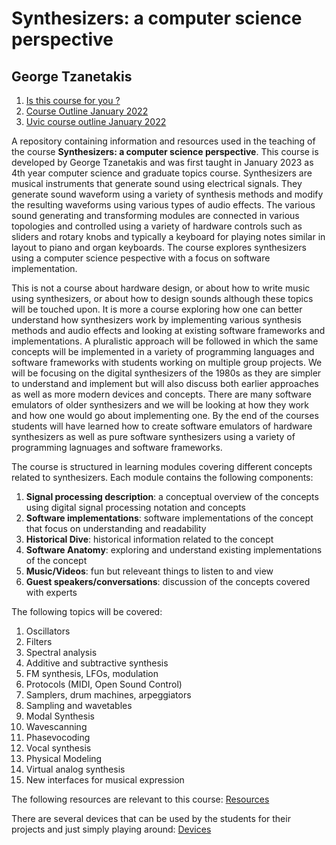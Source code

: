# Synthesizers: a computer science perspective 
## George Tzanetakis

1. [Is this course for you ? ](is_this_course_for_you.md)
2. [Course Outline January 2022](course_outline.md)
3. [Uvic course outline January 2022](https://heat.csc.uvic.ca/coview/course/2023011/CSC484D) 



A repository containing information and resources used in the teaching of the course **Synthesizers: a computer science perspective**. This course is developed by George Tzanetakis and was first taught in January 2023 as 4th year computer science and graduate topics course. Synthesizers are musical instruments that generate sound using electrical signals. They generate sound waveform using a variety of synthesis methods and modify the resulting waveforms using various types of audio effects. The various sound generating and transforming modules are connected in various topologies and controlled using a variety of hardware controls such as sliders and rotary knobs and typically a keyboard for playing notes similar in layout to piano and organ keyboards. The course explores synthesizers using a computer science pespective with a focus on software implementation. 

This is not a course about hardware design, or about how to write music using synthesizers, or about how to design sounds although these topics will be touched upon. It is more a course exploring how one can better understand how synthesizers work by implementing various synthesis methods and audio effects and looking at existing software frameworks and implementations. A pluralistic approach will be followed in which the same concepts will be implemented in a variety of programming languages and software frameworks with students working on multiple group projects. We will be focusing on the digital synthesizers of the 1980s as they are simpler to understand and implement but will also discuss both earlier approaches as well as more modern devices and concepts. There are many software emulators of older synthesizers and we will be looking at how they work and how one would go about implementing one. By the end of the courses students will have learned how to create software emulators of hardware synthesizers as well as pure software synthesizers using a variety of programming lagnuages and software frameworks. 

The course is structured in learning modules covering different concepts related to synthesizers. Each module contains the following components: 
  1. **Signal processing description**: a conceptual overview of the concepts using digital signal processing notation and concepts 
  2. **Software implementations**: software implementations of the concept that focus on understanding and readability 
  3. **Historical Dive**: historical information related to the concept 
  4. **Software Anatomy**: exploring and understand existing implementations of the concept 
  5. **Music/Videos**: fun but releveant things to listen to and view 
  6. **Guest speakers/conversations**:  discussion of the concepts covered with experts 

The following topics will be covered: 

  1. Oscillators 
  2. Filters 
  3. Spectral analysis 
  4. Additive and subtractive synthesis 
  5. FM synthesis, LFOs, modulation  
  6. Protocols (MIDI, Open Sound Control) 
  7. Samplers, drum machines, arpeggiators 
  8. Sampling and wavetables 
  9. Modal Synthesis 
  10. Wavescanning 
  11. Phasevocoding 
  12. Vocal synthesis 
  14. Physical Modeling 
  15. Virtual analog synthesis 
  16. New interfaces for musical expression

  
The following resources are relevant to this course: 
[Resources](resources.md)

There are several devices that can be used by the students for their projects and just simply playing around: 
[Devices](devices.md) 










